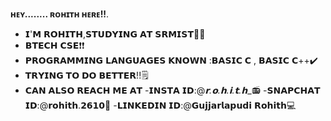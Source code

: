 **ʜᴇʏ........ ʀᴏʜɪᴛʜ ʜᴇʀᴇ!!**.

- 𝗜'𝗠 𝗥𝗢𝗛𝗜𝗧𝗛,𝗦𝗧𝗨𝗗𝗬𝗜𝗡𝗚 𝗔𝗧 𝗦𝗥𝗠𝗜𝗦𝗧:sassy_man:
- 𝗕𝗧𝗘𝗖𝗛 𝗖𝗦𝗘:exclamation::heavy_exclamation_mark:
- 𝗣𝗥𝗢𝗚𝗥𝗔𝗠𝗠𝗜𝗡𝗚 𝗟𝗔𝗡𝗚𝗨𝗔𝗚𝗘𝗦 𝗞𝗡𝗢𝗪𝗡 :𝗕𝗔𝗦𝗜𝗖 𝗖 , 𝗕𝗔𝗦𝗜𝗖 𝗖++:heavy_check_mark:
- 𝗧𝗥𝗬𝗜𝗡𝗚 𝗧𝗢 𝗗𝗢 𝗕𝗘𝗧𝗧𝗘𝗥!!:spiral_notepad:
- 𝗖𝗔𝗡 𝗔𝗟𝗦𝗢 𝗥𝗘𝗔𝗖𝗛 𝗠𝗘 𝗔𝗧 
   -𝗜𝗡𝗦𝗧𝗔 
      𝗜𝗗:@_𝗿.𝗼.𝗵.𝗶.𝘁.𝗵__:radio:
   -𝗦𝗡𝗔𝗣𝗖𝗛𝗔𝗧 
      𝗜𝗗:@𝗿𝗼𝗵𝗶𝘁𝗵.𝟮𝟲𝟭𝟬:iphone:
   -𝗟𝗜𝗡𝗞𝗘𝗗𝗜𝗡 
      𝗜𝗗:@𝗚𝘂𝗷𝗷𝗮𝗿𝗹𝗮𝗽𝘂𝗱𝗶 𝗥𝗼𝗵𝗶𝘁𝗵:computer:

